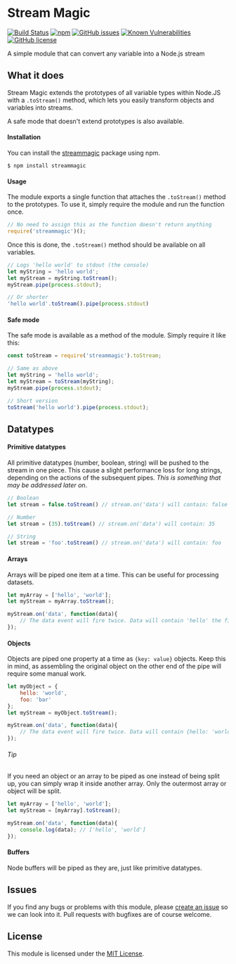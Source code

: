 # Stream Magic
[![Build Status](https://semaphoreci.com/api/v1/primetime/node-streammagic/branches/master/shields_badge.svg)](https://semaphoreci.com/primetime/node-streammagic)
[![npm](https://img.shields.io/npm/v/streammagic.svg)](https://www.npm.com/package/streammagic)
[![GitHub issues](https://img.shields.io/github/issues/primetime/node-streammagic.svg)](https://github.com/primetime/node-streammagic/issues)
[![Known Vulnerabilities](https://snyk.io/test/github/primetime/node-streammagic/badge.svg)](https://snyk.io/test/github/primetime/node-streammagic)
[![GitHub license](https://img.shields.io/badge/license-MIT-blue.svg)](https://raw.githubusercontent.com/primetime/node-streammagic/master/license.txt)

A simple module that can convert any variable into a Node.js stream

## What it does
Stream Magic extends the prototypes of all variable types within Node.JS with a `.toStream()` method, which lets you easily transform objects and variables into streams.

A safe mode that doesn't extend prototypes is also available.

#### Installation
You can install the [streammagic](https://www.npmjs.com/package/streammagic) package using npm.

```
$ npm install streammagic
```

#### Usage
The module exports a single function that attaches the `.toStream()` method to the prototypes. To use it, simply require the module and run the function once.
```Javascript
// No need to assign this as the function doesn't return anything
require('streammagic')();
```

Once this is done, the `.toStream()` method should be available on all variables.

```Javascript
// Logs 'hello world' to stdout (the console)
let myString = 'hello world';
let myStream = myString.toStream();
myStream.pipe(process.stdout);

// Or shorter
'hello world'.toStream().pipe(process.stdout)
```

#### Safe mode
The safe mode is available as a method of the module. Simply require it like this:

```Javascript
const toStream = require('streammagic').toStream;

// Same as above
let myString = 'hello world';
let myStream = toStream(myString);
myStream.pipe(process.stdout);

// Short version
toStream('hello world').pipe(process.stdout);
```

## Datatypes

#### Primitive datatypes
All primitive datatypes (number, boolean, string) will be pushed to the stream in one piece. This cause a slight performance loss for long strings, depending on the actions of the subsequent pipes. _This is something that may be addressed later on_.

```Javascript
// Boolean
let stream = false.toStream() // stream.on('data') will contain: false

// Number
let stream = (35).toStream() // stream.on('data') will contain: 35

// String
let stream = 'foo'.toStream() // stream.on('data') will contain: foo
```


#### Arrays
Arrays will be piped one item at a time. This can be useful for processing datasets.

```Javascript
let myArray = ['hello', 'world'];
let myStream = myArray.toStream();

myStream.on('data', function(data){
	// The data event will fire twice. Data will contain 'hello' the first time, 'world' the second.
});
```


#### Objects
Objects are piped one property at a time as `{key: value}` objects. Keep this in mind, as assembling the original object on the other end of the pipe will require some manual work.

```Javascript
let myObject = {
	hello: 'world',
	foo: 'bar'
};
let myStream = myObject.toStream();

myStream.on('data', function(data){
	// The data event will fire twice. Data will contain {hello: 'world'} the first time, {foo: 'bar'} the second.
});
```

###### Tip

If you need an object or an array to be piped as one instead of being split up, you can simply wrap it inside another array. Only the outermost array or object will be split.

```Javascript
let myArray = ['hello', 'world'];
let myStream = [myArray].toStream();

myStream.on('data', function(data){
	console.log(data); // ['hello', 'world']
});
```

#### Buffers
Node buffers will be piped as they are, just like primitive datatypes.

## Issues
If you find any bugs or problems with this module, please [create an issue](https://github.com/primetime/node-streammagic/issues) so we can look into it. Pull requests with bugfixes are of course welcome.

## License
This module is licensed under the [MIT License](https://github.com/primetime/node-streammagic/blob/master/license.txt).

